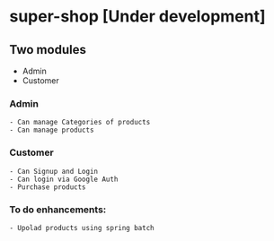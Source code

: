 # super-shop [Under development]

## Two modules
   - Admin
   - Customer
   
### Admin
    - Can manage Categories of products
    - Can manage products
    
### Customer
    - Can Signup and Login
    - Can login via Google Auth
    - Purchase products
    
### To do enhancements:
    - Upolad products using spring batch
